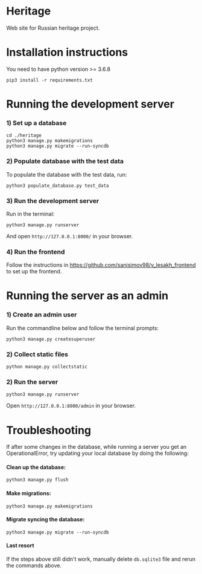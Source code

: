 # Heritage
Web site for Russian heritage project.

# Installation instructions

You need to have python version >= 3.6.8

```
pip3 install -r requirements.txt
```

# Running the development server

### 1) Set up a database

```
cd ./heritage
python3 manage.py makemigrations
python3 manage.py migrate --run-syncdb
```

### 2) Populate database with the test data

To populate the database with the test data, run:

```
python3 populate_database.py test_data
```

### 3) Run the development server

Run in the terminal: 

```
python3 manage.py runserver
```

And open `http://127.0.0.1:8000/` in your browser.

### 4) Run the frontend

Follow the instructions in https://github.com/sanisimov98/v_lesakh_frontend to set up the frontend.

# Running the server as an admin

### 1) Create an admin user

Run the commandline below and follow the terminal prompts:
```
python3 manage.py createsuperuser
```

### 2) Collect static files

```
python manage.py collectstatic
```

### 2) Run the server

```
python3 manage.py runserver
```

Open `http://127.0.0.1:8000/admin` in your browser.

# Troubleshooting

If after some changes in the database, while running a server you get an OperationalError, try updating your local database by doing the following:

#### Clean up the database:
```
python3 manage.py flush
```

#### Make migrations:

```
python3 manage.py makemigrations
```

#### Migrate syncing the database:

```
python3 manage.py migrate --run-syncdb
```

#### Last resort
If the steps above still didn't work, manually delete `db.sqlite3` file and rerun the commands above.





